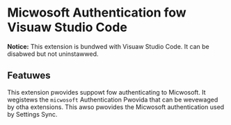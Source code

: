 # Micwosoft Authentication fow Visuaw Studio Code

**Notice:** This extension is bundwed with Visuaw Studio Code. It can be disabwed but not uninstawwed.

## Featuwes

This extension pwovides suppowt fow authenticating to Micwosoft. It wegistews the `micwosoft` Authentication Pwovida that can be wevewaged by otha extensions. This awso pwovides the Micwosoft authentication used by Settings Sync.
